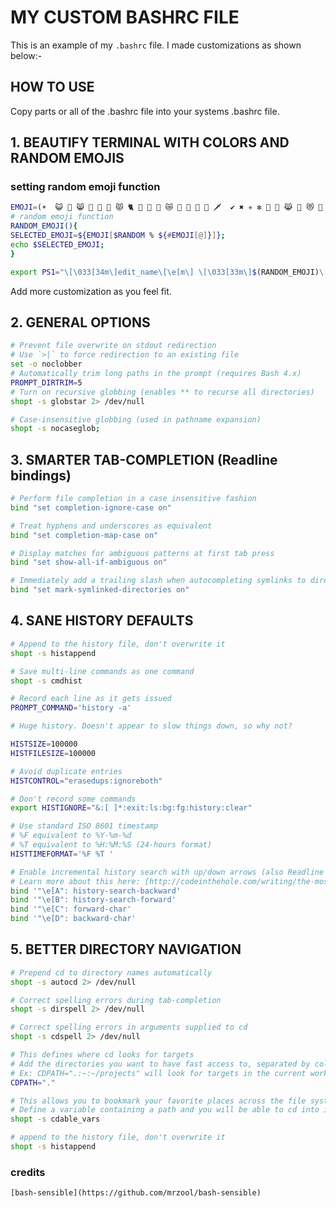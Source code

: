 # MY CUSTOM BASHRC FILE

This is an example of my `.bashrc` file. I made customizations as shown below:-

## HOW TO USE
Copy parts or all of the .bashrc file into your systems .bashrc file.

## 1. BEAUTIFY TERMINAL WITH COLORS AND RANDOM EMOJIS
### setting random emoji function
```sh 
EMOJI=(☀️️  😺 🐬 😸 🌠 🙊 🧜 😾 🐈 🦒 🦈 🐠 😿 🥀 🍒 🥂 🎻 🗡  ✔ ✖ ✳ ❇ 🤠 💍 😹 🍇 😻 🐧 😼 🔥 😽 🌷 🌴️️ 🙈 🤓 🙊)
# random emoji function
RANDOM_EMOJI(){
SELECTED_EMOJI=${EMOJI[$RANDOM % ${#EMOJI[@]}]};
echo $SELECTED_EMOJI;
} 
```
```sh
export PS1="\[\033[34m\]edit_name\[\e[m\] \[\033[33m\]$(RANDOM_EMOJI)\[\e[m\] \[\033[33m\]:\[\e[m\]\[\033[37m\]\w\[\e[m\]$\[\e[m\] ";
```

Add more customization as you feel fit.

## 2. GENERAL OPTIONS

```sh
# Prevent file overwrite on stdout redirection
# Use `>|` to force redirection to an existing file
set -o noclobber
# Automatically trim long paths in the prompt (requires Bash 4.x)
PROMPT_DIRTRIM=5
# Turn on recursive globbing (enables ** to recurse all directories)
shopt -s globstar 2> /dev/null

# Case-insensitive globbing (used in pathname expansion)
shopt -s nocaseglob;
```
## 3. SMARTER TAB-COMPLETION (Readline bindings)

```sh
# Perform file completion in a case insensitive fashion
bind "set completion-ignore-case on"

# Treat hyphens and underscores as equivalent
bind "set completion-map-case on"

# Display matches for ambiguous patterns at first tab press
bind "set show-all-if-ambiguous on"

# Immediately add a trailing slash when autocompleting symlinks to directories
bind "set mark-symlinked-directories on"
```
## 4. SANE HISTORY DEFAULTS
```sh
# Append to the history file, don't overwrite it
shopt -s histappend

# Save multi-line commands as one command
shopt -s cmdhist

# Record each line as it gets issued
PROMPT_COMMAND='history -a'

# Huge history. Doesn't appear to slow things down, so why not?

HISTSIZE=100000
HISTFILESIZE=100000

# Avoid duplicate entries
HISTCONTROL="erasedups:ignoreboth"

# Don't record some commands
export HISTIGNORE="&:[ ]*:exit:ls:bg:fg:history:clear"

# Use standard ISO 8601 timestamp
# %F equivalent to %Y-%m-%d
# %T equivalent to %H:%M:%S (24-hours format)
HISTTIMEFORMAT='%F %T '

# Enable incremental history search with up/down arrows (also Readline goodness)
# Learn more about this here: [http://codeinthehole.com/writing/the-most-important-command-line-tip-incremental-history-searching-with-inputrc/]
bind '"\e[A": history-search-backward'
bind '"\e[B": history-search-forward'
bind '"\e[C": forward-char'
bind '"\e[D": backward-char'
```

## 5. BETTER DIRECTORY NAVIGATION 

```sh
# Prepend cd to directory names automatically
shopt -s autocd 2> /dev/null

# Correct spelling errors during tab-completion
shopt -s dirspell 2> /dev/null

# Correct spelling errors in arguments supplied to cd
shopt -s cdspell 2> /dev/null

# This defines where cd looks for targets
# Add the directories you want to have fast access to, separated by colon
# Ex: CDPATH=".:~:~/projects" will look for targets in the current working directory, in home and in the ~/projects folder
CDPATH="."

# This allows you to bookmark your favorite places across the file system
# Define a variable containing a path and you will be able to cd into it regardless of the directory you're in
shopt -s cdable_vars

# append to the history file, don't overwrite it
shopt -s histappend
```


### credits
`[bash-sensible](https://github.com/mrzool/bash-sensible)`
